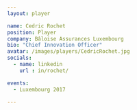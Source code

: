 ```yaml
---
layout: player

name: Cedric Rochet
position: Player
company: Bâloise Assurances Luxembourg
bio: "Chief Innovation Officer"
avatar: /images/players/CedricRochet.jpg
socials:
  - name: linkedin
    url : in/rochet/

events:
  - Luxembourg 2017

---
```

